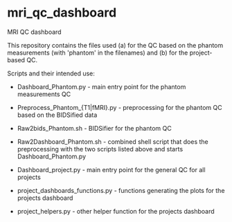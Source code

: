 # mri_qc_dashboard
MRI QC dashboard

This repository contains the files used (a) for the QC based on the phantom measurements (with 'phantom' in the filenames) and (b) for the project-based QC.

Scripts and their intended use:
- Dashboard_Phantom.py - main entry point for the phantom measurements QC
- Preprocess_Phantom_{T1|fMRI}.py - preprocessing for the phantom QC based on the BIDSified data
- Raw2bids_Phantom.sh - BIDSifier for the phantom QC
- Raw2Dashboard_Phantom.sh - combined shell script that does the preprocessing with the two scripts listed above and starts Dashboard_Phantom.py

- Dashboard_project.py - main entry point for the general QC for all projects
- project_dashboards_functions.py - functions generating the plots for the projects dashboard
- project_helpers.py - other helper function for the projects dashboard
